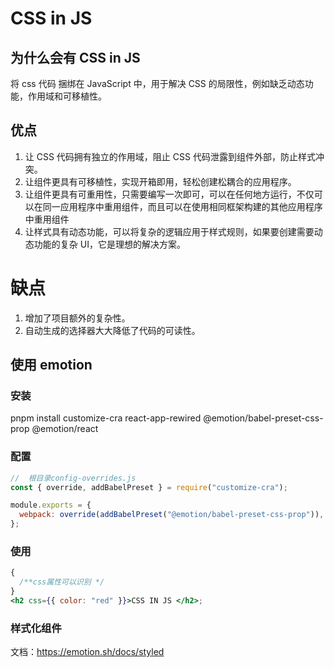 # CSS in JS

## 为什么会有 CSS in JS

将 css 代码 捆绑在 JavaScript 中，用于解决 CSS 的局限性，例如缺乏动态功能，作用域和可移植性。

## 优点

1. 让 CSS 代码拥有独立的作用域，阻止 CSS 代码泄露到组件外部，防止样式冲突。
2. 让组件更具有可移植性，实现开箱即用，轻松创建松耦合的应用程序。
3. 让组件更具有可重用性，只需要编写一次即可，可以在任何地方运行，不仅可以在同一应用程序中重用组件，而且可以在使用相同框架构建的其他应用程序中重用组件
4. 让样式具有动态功能，可以将复杂的逻辑应用于样式规则，如果要创建需要动态功能的复杂 UI，它是理想的解决方案。

# 缺点

1. 增加了项目额外的复杂性。
2. 自动生成的选择器大大降低了代码的可读性。

## 使用 emotion

### 安装

pnpm install customize-cra react-app-rewired @emotion/babel-preset-css-prop @emotion/react

### 配置

```js
//  根目录config-overrides.js
const { override, addBabelPreset } = require("customize-cra");

module.exports = {
  webpack: override(addBabelPreset("@emotion/babel-preset-css-prop")),
};
```

### 使用

```jsx
{
  /**css属性可以识别 */
}
<h2 css={{ color: "red" }}>CSS IN JS </h2>;
```

### 样式化组件

文档：https://emotion.sh/docs/styled
